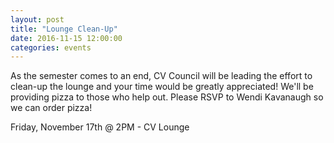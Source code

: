 ```yaml
---
layout: post
title: "Lounge Clean-Up"
date: 2016-11-15 12:00:00
categories: events
---
```


As the semester comes to an end, CV Council will be leading the effort to clean-up the lounge and your time would be greatly appreciated!  We'll be providing pizza to those who help out.  Please RSVP to Wendi Kavanaugh so we can order pizza!

Friday, November 17th @ 2PM - CV Lounge
